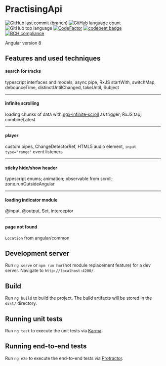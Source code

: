 # PractisingApi
![GitHub last commit (branch)](https://img.shields.io/github/last-commit/Smollet777/practising-api/dev.svg?color=important)
![GitHub language count](https://img.shields.io/github/languages/count/smollet777/practising-api.svg)
![GitHub top language](https://img.shields.io/github/languages/top/smollet777/practising-api.svg)
[![CodeFactor](https://www.codefactor.io/repository/github/smollet777/practising-api/badge)](https://www.codefactor.io/repository/github/smollet777/practising-api)
[![codebeat badge](https://codebeat.co/badges/b52d37ae-bb8e-4848-97f9-13f51c4b9aad)](https://codebeat.co/projects/github-com-smollet777-practising-api-dev)
[![BCH compliance](https://bettercodehub.com/edge/badge/Smollet777/practising-api?branch=master)](https://bettercodehub.com/)

Angular version 8

## Features and used techniques

#### search for tracks
typescript interfaces and models, async pipe, RxJS startWith, switchMap, debounceTime, distinctUntilChanged, takeUntil, Subject

***

#### infinite scrolling
loading chunks of data with [ngx-infinite-scroll](https://www.npmjs.com/package/ngx-infinite-scroll) as trigger;
RxJS tap, combineLatest

***

#### player
custom pipes, ChangeDetectorRef, HTML5 audio element, `input type="range"` event listeners

***

#### sticky hide/show header 
typescript enums; animation; observable from scroll; zone.runOutsideAngular

***

#### loading indicator module
@input, @output, Set, interceptor

***

#### page not found
`Location` from angular/common

## Development server

Run `ng serve` or `npm run hmr`(hot module replacement feature) for a dev server. Navigate to `http://localhost:4200/`. 

## Build

Run `ng build` to build the project. The build artifacts will be stored in the `dist/` directory. 

## Running unit tests

Run `ng test` to execute the unit tests via [Karma](https://karma-runner.github.io).

## Running end-to-end tests

Run `ng e2e` to execute the end-to-end tests via [Protractor](http://www.protractortest.org/).
